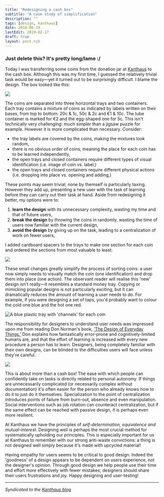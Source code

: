 ```yaml
---
title: "Redesigning a cash box"
subtitle: "A case study of simplification"
description: ""
tags: [design, kanthaus]
date: 2018-06-19
lastEdit: 2019-02-17
draft: true
layout: post.njk
---
```


### Just delete this? It's pretty long/lame :/ ###

Today I was transferring some coins from the donation jar at [Kanthaus](https://kanthaus.online) to the cash box. Although this was my first time, I guessed the relatively trivial task would be easy—yet it turned out to be surprisingly difficult. I blame the design. The box looked like this:

![](../postImages/cashBoxPre.jpg)

The coins are separated into three horizontal trays and two containers. Each tray contains a mixture of coins as indicated by labels written on their bases, from top to bottom: 20c & 1c, 50c & 2c and €1 & 10c. The tube container is marked for €2 and the egg-shaped one for 5c. This isn't technically very challenging: much simpler than a jigsaw puzzle for example. However it is more complicated than necessary. Consider:

- the tray labels are covered by the coins, making the mixtures look random,
- there is no obvious order of coins, meaning the place for each coin has to be learned independently,
- the open trays and closed containers require different types of visual identification (i.e. image of coin vs. label,)
- the open trays and closed containers require different physical actions (i.e. dropping into place vs. opening and adding,)

These points may seem trivial; none by themself is particularly taxing. However they add up, presenting a new user with the task of learning before they can carry out their task at hand. Aside from redesigning it better, my options were to:

1. **learn the design** with its unnecessary complexity, wasting my time and that of future users,
2. **break the design** by throwing the coins in randomly, wasting the time of users now familiar with the current design,
3. **avoid the design** by giving up on the task, leading to a centralization of work on fewer users,

I added cardboard spacers to the trays to make one section for each coin and ordered the sections from most valuable to least:

![](../postImages/cashBoxPost.jpg)

These small changes greatly simplify the process of sorting coins: a user now simply needs to visually match the coin (one identification) and drop them into place (one action). The observant reader will realise this 'new' design isn't really—it resembles a standard money tray. Copying or mimicking popular designs is not particularly exciting, but it can dramatically reduces the amount of learning a user needs to do. For example, if you were designing a set of taps, you'd probably want to colour the cold one blue and the hot one red.

![A blue plastic tray with 'channels' for each coin](../postImages/standardMoneyTray.jpeg)

The responsibility for designers to understand user needs was impressed upon me from reading Don Norman's book, ['The Design of Everyday Things.'](http://www.nixdell.com/classes/HCI-and-Design-Spring-2017/The-Design-of-Everyday-Things-Revised-and-Expanded-Edition.pdf) Don explains how fantastically error-prone and cognitively-limited humans are, and that the effort of learning is increased with every new procedure a person has to learn. Designers, being completely familiar with their own designs, can be blinded to the difficulties users will face unless they're careful.

![](../postImages/doet.jpg)

This is about more than a cash box! The ease with which people can confidently take on tasks is directly related to personal autonomy. If things are unnecessarily complicated (or necessarily complex without documentation) it's often easier for the person who already knows how to do it to just do it themselves. Specialization to the point of centralization introduces points of failure from burn-out, absence and even manipulation. Social interventions such as job rotation can counteract centralization, but if the same effect can be reached with passive design, it is perhaps even more resilient.

At Kanthaus we have the principles of _self-determination, equivalence and mutual-interest_. Designing well is perhaps the most crucial method for systematically upholding our principles. This is especially important for us at Kanthaus to remember with our strong anti-waste convictions: a thing is not designed well simply because it's made with upcycled material!

Having empathy for users seems to be critical to good design. Indeed the 'goodness' of a design appears to be dependent on users experience, not the designer's opinion. Through good design we help people use their time and effort more effectively with fewer mistakes; designers should share their users frustrations and joy. Happy designing and user-testing!

---

_Syndicated to the [Kanthaus blog](https://kanthaus.online/en/blog/2018-07-17_cash-box-design)_

